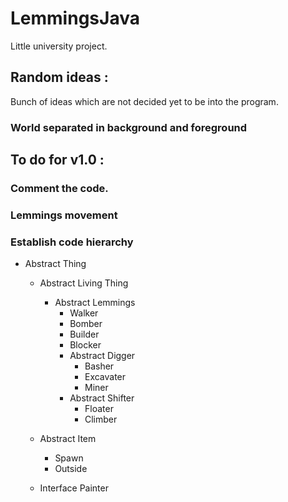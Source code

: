 # LemmingsJava
Little university project.

## Random ideas :
Bunch of ideas which are not decided yet to be into the program.
### World separated in background and foreground


## To do for v1.0 :

### Comment the code.
### Lemmings movement
### Establish code hierarchy

  * Abstract Thing
    * Abstract Living Thing
      * Abstract Lemmings
        * Walker
        * Bomber
        * Builder
        * Blocker
        * Abstract Digger
          * Basher
          * Excavater
          * Miner
        * Abstract Shifter
          * Floater
          * Climber
    * Abstract Item
      * Spawn
      * Outside
    
    * Interface Painter
